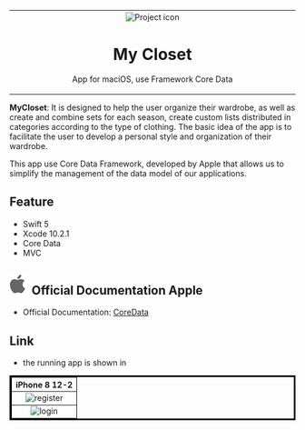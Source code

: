 <table align="center"><tr><td align="center" width="9999">
<img src="https://user-images.githubusercontent.com/10947013/64112337-66c55c00-cd87-11e9-8373-ff1dc2fac6e3.png" align="center" width="150" alt="Project icon">

# My Closet

App for maciOS, use Framework Core Data
</td></tr></table>


<strong>MyCloset</strong>: It is designed to help the user organize their wardrobe, as well as create and combine sets for each season, create custom lists distributed in categories according to the type of clothing.
The basic idea of the app is to facilitate the user to develop a personal style and organization of their wardrobe.

This app use Core Data Framework, developed by Apple that allows us to simplify the management of the data model of our applications.

## Feature
- Swift 5
- Xcode 10.2.1 
- Core Data
- MVC

<table border="3" bordercolor="black" align="center"width="9999">
    <tr>
        <th> iPhone 8 12-2 </th> 
    </tr>
      
<tr align="center">
     <td ><img src="https://user-images.githubusercontent.com/10947013/64113142-c7ee2f00-cd89-11e9-8ca2-d0873223ac3f.png"             width="450" alt="register"></td>          
            </tr>
     <tr  align="center">
        <td><img src="https://user-images.githubusercontent.com/10947013/64113092-a42ae900-cd89-11e9-8054-ed18919a76b7.png" 
            width="990" alt="login"  </td>
</tr>

 ## ![](https://github.com/FranHenriquez/otro/blob/master/apple.png) Official Documentation Apple
 * Official Documentation: [CoreData](https://developer.apple.com/documentation/coredata)
 
 ## Link
 - the running app is shown in
    

  
</table>
